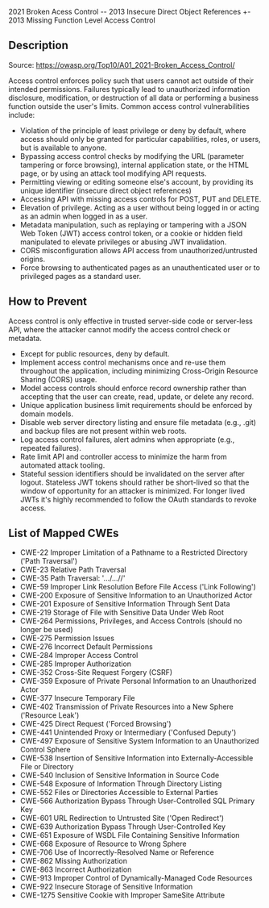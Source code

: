 2021 Broken Acess Control -- 2013 Insecure Direct Object References
                          +- 2013 Missing Function Level Access Control

## Description

Source: https://owasp.org/Top10/A01_2021-Broken_Access_Control/

Access control enforces policy such that users cannot act outside of their intended permissions.
Failures typically lead to unauthorized information disclosure, modification, or destruction of all data or performing a business function outside the user's limits.
Common access control vulnerabilities include:

* Violation of the principle of least privilege or deny by default, where access should only be granted for particular capabilities, roles, or users, but is available to anyone.
* Bypassing access control checks by modifying the URL (parameter tampering or force browsing), internal application state, or the HTML page, or by using an attack tool modifying API requests.
* Permitting viewing or editing someone else's account, by providing its unique identifier (insecure direct object references)
* Accessing API with missing access controls for POST, PUT and DELETE.
* Elevation of privilege. Acting as a user without being logged in or acting as an admin when logged in as a user.
* Metadata manipulation, such as replaying or tampering with a JSON Web Token (JWT) access control token, or a cookie or hidden field manipulated to elevate privileges or abusing JWT invalidation.
* CORS misconfiguration allows API access from unauthorized/untrusted origins.
* Force browsing to authenticated pages as an unauthenticated user or to privileged pages as a standard user.

## How to Prevent

Access control is only effective in trusted server-side code or server-less API, where the attacker cannot modify the access control check or metadata.

* Except for public resources, deny by default.
* Implement access control mechanisms once and re-use them throughout the application, including minimizing Cross-Origin Resource Sharing (CORS) usage.
* Model access controls should enforce record ownership rather than accepting that the user can create, read, update, or delete any record.
* Unique application business limit requirements should be enforced by domain models.
* Disable web server directory listing and ensure file metadata (e.g., .git) and backup files are not present within web roots.
* Log access control failures, alert admins when appropriate (e.g., repeated failures).
* Rate limit API and controller access to minimize the harm from automated attack tooling.
* Stateful session identifiers should be invalidated on the server after logout.
  Stateless JWT tokens should rather be short-lived so that the window of opportunity for an attacker is minimized.
  For longer lived JWTs it's highly recommended to follow the OAuth standards to revoke access.

## List of Mapped CWEs

- CWE-22 Improper Limitation of a Pathname to a Restricted Directory ('Path Traversal')
- CWE-23 Relative Path Traversal
- CWE-35 Path Traversal: '.../...//'
- CWE-59 Improper Link Resolution Before File Access ('Link Following')
- CWE-200 Exposure of Sensitive Information to an Unauthorized Actor
- CWE-201 Exposure of Sensitive Information Through Sent Data
- CWE-219 Storage of File with Sensitive Data Under Web Root
- CWE-264 Permissions, Privileges, and Access Controls (should no longer be used)
- CWE-275 Permission Issues
- CWE-276 Incorrect Default Permissions
- CWE-284 Improper Access Control
- CWE-285 Improper Authorization
- CWE-352 Cross-Site Request Forgery (CSRF)
- CWE-359 Exposure of Private Personal Information to an Unauthorized Actor
- CWE-377 Insecure Temporary File
- CWE-402 Transmission of Private Resources into a New Sphere ('Resource Leak')
- CWE-425 Direct Request ('Forced Browsing')
- CWE-441 Unintended Proxy or Intermediary ('Confused Deputy')
- CWE-497 Exposure of Sensitive System Information to an Unauthorized Control Sphere
- CWE-538 Insertion of Sensitive Information into Externally-Accessible File or Directory
- CWE-540 Inclusion of Sensitive Information in Source Code
- CWE-548 Exposure of Information Through Directory Listing
- CWE-552 Files or Directories Accessible to External Parties
- CWE-566 Authorization Bypass Through User-Controlled SQL Primary Key
- CWE-601 URL Redirection to Untrusted Site ('Open Redirect')
- CWE-639 Authorization Bypass Through User-Controlled Key
- CWE-651 Exposure of WSDL File Containing Sensitive Information
- CWE-668 Exposure of Resource to Wrong Sphere
- CWE-706 Use of Incorrectly-Resolved Name or Reference
- CWE-862 Missing Authorization
- CWE-863 Incorrect Authorization
- CWE-913 Improper Control of Dynamically-Managed Code Resources
- CWE-922 Insecure Storage of Sensitive Information
- CWE-1275 Sensitive Cookie with Improper SameSite Attribute
